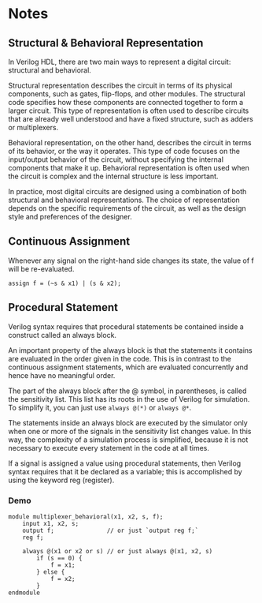 # Notes

## Structural & Behavioral Representation
In Verilog HDL, there are two main ways to represent a digital circuit: structural and behavioral.

Structural representation describes the circuit in terms of its physical components, such as gates, flip-flops, and other modules. The structural code specifies how these components are connected together to form a larger circuit. This type of representation is often used to describe circuits that are already well understood and have a fixed structure, such as adders or multiplexers.

Behavioral representation, on the other hand, describes the circuit in terms of its behavior, or the way it operates. This type of code focuses on the input/output behavior of the circuit, without specifying the internal components that make it up. Behavioral representation is often used when the circuit is complex and the internal structure is less important.

In practice, most digital circuits are designed using a combination of both structural and behavioral representations. The choice of representation depends on the specific requirements of the circuit, as well as the design style and preferences of the designer.

## Continuous Assignment
Whenever any signal on the right-hand side changes its state, the value of f will be re-evaluated.
```
assign f = (~s & x1) | (s & x2);
```

## Procedural Statement
Verilog syntax requires that procedural statements be contained inside a construct called an always block.  

An important property of the always block is that the statements it contains are evaluated in the order given in the code. This is in contrast to the continuous assignment statements, which are evaluated concurrently and hence have no meaningful order.  

The part of the always block after the @ symbol, in parentheses, is called the sensitivity list. This list has its roots in the use of Verilog for simulation. To simplify it, you can just use `always @(*)` or `always @*`.

The statements inside an always block are executed by the simulator only when one or more of the signals in the sensitivity list changes value. In this way, the complexity of a simulation process is simplified, because it is not necessary to execute every statement in the code at all times.

If a signal is assigned a value using procedural statements, then Verilog syntax requires that it be declared as a variable; this is accomplished by using the keyword reg (register).
### Demo
```
module multiplexer_behavioral(x1, x2, s, f);
    input x1, x2, s;
    output f;               // or just `output reg f;`
    reg f;

    always @(x1 or x2 or s) // or just always @(x1, x2, s)
        if (s == 0) {
            f = x1;
        } else {
            f = x2;
        }
endmodule
```